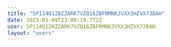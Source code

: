 ```yaml
---
title: "SP114Q12BZZARK7VZQ16ZBFRMNK3VXX3HZVX73BAH"
date: 2025-01-09T23:09:19.772Z
user: SP114Q12BZZARK7VZQ16ZBFRMNK3VXX3HZVX73BAH
layout: "users"
---
```

    